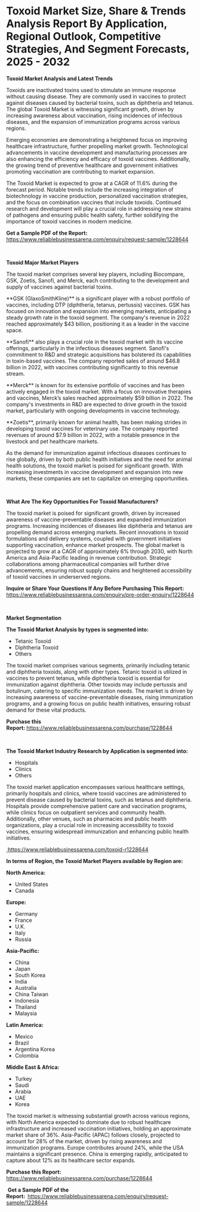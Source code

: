 <p><h1>Toxoid Market Size, Share & Trends Analysis Report By Application, Regional Outlook, Competitive Strategies, And Segment Forecasts, 2025 - 2032</h1></p><p><strong>Toxoid Market Analysis and Latest Trends</strong></p>
<p><p>Toxoids are inactivated toxins used to stimulate an immune response without causing disease. They are commonly used in vaccines to protect against diseases caused by bacterial toxins, such as diphtheria and tetanus. The global Toxoid Market is witnessing significant growth, driven by increasing awareness about vaccination, rising incidences of infectious diseases, and the expansion of immunization programs across various regions. </p><p>Emerging economies are demonstrating a heightened focus on improving healthcare infrastructure, further propelling market growth. Technological advancements in vaccine development and manufacturing processes are also enhancing the efficiency and efficacy of toxoid vaccines. Additionally, the growing trend of preventive healthcare and government initiatives promoting vaccination are contributing to market expansion.</p><p>The Toxoid Market is expected to grow at a CAGR of 11.6% during the forecast period. Notable trends include the increasing integration of biotechnology in vaccine production, personalized vaccination strategies, and the focus on combination vaccines that include toxoids. Continued research and development will play a crucial role in addressing new strains of pathogens and ensuring public health safety, further solidifying the importance of toxoid vaccines in modern medicine.</p></p>
<p><strong>Get a Sample PDF of the Report:&nbsp;</strong> <a href="https://www.reliablebusinessarena.com/enquiry/request-sample/1228644?utm_campaign=2102&utm_medium=2&utm_source=Github&utm_content=ia&utm_term=19042025&utm_id=toxoid">https://www.reliablebusinessarena.com/enquiry/request-sample/1228644</a></p>
<p>&nbsp;</p>
<p><strong>Toxoid Major Market Players</strong></p>
<p><p>The toxoid market comprises several key players, including Biocompare, GSK, Zoetis, Sanofi, and Merck, each contributing to the development and supply of vaccines against bacterial toxins.</p><p>**GSK (GlaxoSmithKline)** is a significant player with a robust portfolio of vaccines, including DTP (diphtheria, tetanus, pertussis) vaccines. GSK has focused on innovation and expansion into emerging markets, anticipating a steady growth rate in the toxoid segment. The company's revenue in 2022 reached approximately $43 billion, positioning it as a leader in the vaccine space.</p><p>**Sanofi** also plays a crucial role in the toxoid market with its vaccine offerings, particularly in the infectious diseases segment. Sanofi's commitment to R&D and strategic acquisitions has bolstered its capabilities in toxin-based vaccines. The company reported sales of around $46.8 billion in 2022, with vaccines contributing significantly to this revenue stream.</p><p>**Merck** is known for its extensive portfolio of vaccines and has been actively engaged in the toxoid market. With a focus on innovative therapies and vaccines, Merck’s sales reached approximately $59 billion in 2022. The company's investments in R&D are expected to drive growth in the toxoid market, particularly with ongoing developments in vaccine technology.</p><p>**Zoetis**, primarily known for animal health, has been making strides in developing toxoid vaccines for veterinary use. The company reported revenues of around $7.9 billion in 2022, with a notable presence in the livestock and pet healthcare markets.</p><p>As the demand for immunization against infectious diseases continues to rise globally, driven by both public health initiatives and the need for animal health solutions, the toxoid market is poised for significant growth. With increasing investments in vaccine development and expansion into new markets, these companies are set to capitalize on emerging opportunities.</p></p>
<p>&nbsp;</p>
<p><strong>What Are The Key Opportunities For Toxoid Manufacturers?</strong></p>
<p><p>The toxoid market is poised for significant growth, driven by increased awareness of vaccine-preventable diseases and expanded immunization programs. Increasing incidences of diseases like diphtheria and tetanus are propelling demand across emerging markets. Recent innovations in toxoid formulations and delivery systems, coupled with government initiatives supporting vaccination, enhance market prospects. The global market is projected to grow at a CAGR of approximately 6% through 2030, with North America and Asia-Pacific leading in revenue contribution. Strategic collaborations among pharmaceutical companies will further drive advancements, ensuring robust supply chains and heightened accessibility of toxoid vaccines in underserved regions.</p></p>
<p><strong>Inquire or Share Your Questions If Any Before Purchasing This Report:</strong> <a href="https://www.reliablebusinessarena.com/enquiry/pre-order-enquiry/1228644?utm_campaign=2102&utm_medium=2&utm_source=Github&utm_content=ia&utm_term=19042025&utm_id=toxoid">https://www.reliablebusinessarena.com/enquiry/pre-order-enquiry/1228644</a></p>
<p>&nbsp;</p>
<p><strong>Market Segmentation</strong></p>
<p><strong>The Toxoid Market Analysis by types is segmented into:</strong></p>
<p><ul><li>Tetanic Toxoid</li><li>Diphtheria Toxoid</li><li>Others</li></ul></p>
<p><p>The toxoid market comprises various segments, primarily including tetanic and diphtheria toxoids, along with other types. Tetanic toxoid is utilized in vaccines to prevent tetanus, while diphtheria toxoid is essential for immunization against diphtheria. Other toxoids may include pertussis and botulinum, catering to specific immunization needs. The market is driven by increasing awareness of vaccine-preventable diseases, rising immunization programs, and a growing focus on public health initiatives, ensuring robust demand for these vital products.</p></p>
<p><strong>Purchase this Report:&nbsp;</strong><a href="https://www.reliablebusinessarena.com/purchase/1228644?utm_campaign=2102&utm_medium=2&utm_source=Github&utm_content=ia&utm_term=19042025&utm_id=toxoid">https://www.reliablebusinessarena.com/purchase/1228644</a></p>
<p>&nbsp;</p>
<p><strong>The Toxoid Market Industry Research by Application is segmented into:</strong></p>
<p><ul><li>Hospitals</li><li>Clinics</li><li>Others</li></ul></p>
<p><p>The toxoid market application encompasses various healthcare settings, primarily hospitals and clinics, where toxoid vaccines are administered to prevent disease caused by bacterial toxins, such as tetanus and diphtheria. Hospitals provide comprehensive patient care and vaccination programs, while clinics focus on outpatient services and community health. Additionally, other venues, such as pharmacies and public health organizations, play a crucial role in increasing accessibility to toxoid vaccines, ensuring widespread immunization and enhancing public health initiatives.</p></p>
<p><a href="https://www.reliablebusinessarena.com/toxoid-r1228644?utm_campaign=2102&utm_medium=2&utm_source=Github&utm_content=ia&utm_term=19042025&utm_id=toxoid">&nbsp;https://www.reliablebusinessarena.com/toxoid-r1228644</a></p>
<p><strong>In terms of Region, the Toxoid Market Players available by Region are:</strong></p>
<p>
    <p> <strong> North America: </strong>
        <ul>
            <li>United States</li>
            <li>Canada</li>
        </ul>
        </p> 
    <p> <strong> Europe: </strong>
        <ul>
            <li>Germany</li>
            <li>France</li>
            <li>U.K.</li>
            <li>Italy</li>
            <li>Russia</li>
        </ul>
        </p> 
    <p> <strong> Asia-Pacific: </strong>
        <ul>
            <li>China</li>
            <li>Japan</li>
            <li>South Korea</li>
            <li>India</li>
            <li>Australia</li>
            <li>China Taiwan</li>
            <li>Indonesia</li>
            <li>Thailand</li>
            <li>Malaysia</li>
        </ul>
        </p> 
    <p> <strong> Latin America: </strong>
        <ul>
            <li>Mexico</li>
            <li>Brazil</li>
            <li>Argentina Korea</li>
            <li>Colombia</li>
        </ul>
        </p> 
    <p> <strong> Middle East & Africa: </strong>
        <ul>
            <li>Turkey</li>
            <li>Saudi</li>
            <li>Arabia</li>
            <li>UAE</li>
            <li>Korea</li>
        </ul>
    </p>
    </p>
<p><p>The toxoid market is witnessing substantial growth across various regions, with North America expected to dominate due to robust healthcare infrastructure and increased vaccination initiatives, holding an approximate market share of 36%. Asia-Pacific (APAC) follows closely, projected to account for 28% of the market, driven by rising awareness and immunization programs. Europe contributes around 24%, while the USA maintains a significant presence. China is emerging rapidly, anticipated to capture about 12% as its healthcare sector expands. </p></p>
<p><strong>Purchase this Report: </strong><a href="https://www.reliablebusinessarena.com/purchase/1228644?utm_campaign=2102&utm_medium=2&utm_source=Github&utm_content=ia&utm_term=19042025&utm_id=toxoid">https://www.reliablebusinessarena.com/purchase/1228644</a></p>
<p>&nbsp;<strong>Get a Sample PDF of the Report:&nbsp;&nbsp;</strong><a href="https://www.reliablebusinessarena.com/enquiry/request-sample/1228644?utm_campaign=2102&utm_medium=2&utm_source=Github&utm_content=ia&utm_term=19042025&utm_id=toxoid">https://www.reliablebusinessarena.com/enquiry/request-sample/1228644</a></p>
<p><strong></strong></p>
<p><p></p><p></p><p></p></p>